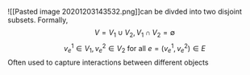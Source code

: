 ![[Pasted image 20201203143532.png]]can be divded into two disjoint subsets. Formally, $$V = V_1 \cup V_2, V_1 \cap V_2 = \emptyset $$$$ v_e^1 \in V_1, v_e^2 \in V_2 \text{ for all }e=(v_e^1,v_e^2)\in E$$
Often used to capture interactions between different objects